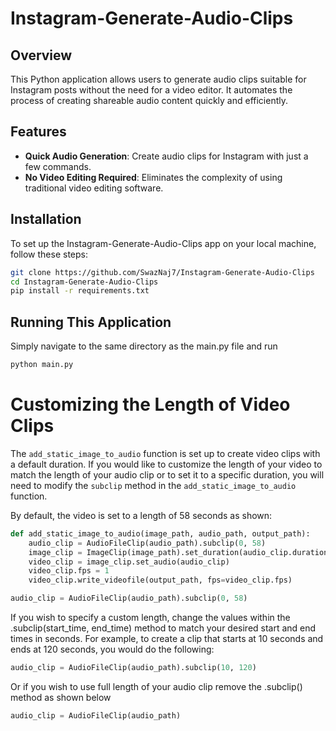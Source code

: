 # Instagram-Generate-Audio-Clips

## Overview
This Python application allows users to generate audio clips suitable for Instagram posts without the need for a video editor. It automates the process of creating shareable audio content quickly and efficiently.

## Features
- **Quick Audio Generation**: Create audio clips for Instagram with just a few commands.
- **No Video Editing Required**: Eliminates the complexity of using traditional video editing software.

## Installation

To set up the Instagram-Generate-Audio-Clips app on your local machine, follow these steps:

```bash
git clone https://github.com/SwazNaj7/Instagram-Generate-Audio-Clips
cd Instagram-Generate-Audio-Clips
pip install -r requirements.txt 
```
## Running This Application

Simply navigate to the same directory as the main.py file and run

```bash
python main.py
```

# Customizing the Length of Video Clips

The `add_static_image_to_audio` function is set up to create video clips with a default duration. If you would like to customize the length of your video to match the length of your audio clip or to set it to a specific duration, you will need to modify the `subclip` method in the `add_static_image_to_audio` function.

By default, the video is set to a length of 58 seconds as shown:

```python
def add_static_image_to_audio(image_path, audio_path, output_path):
    audio_clip = AudioFileClip(audio_path).subclip(0, 58)
    image_clip = ImageClip(image_path).set_duration(audio_clip.duration)
    video_clip = image_clip.set_audio(audio_clip)
    video_clip.fps = 1
    video_clip.write_videofile(output_path, fps=video_clip.fps)
```

```python
audio_clip = AudioFileClip(audio_path).subclip(0, 58)
```

If you wish to specify a custom length, change the values within the .subclip(start_time, end_time) method to match your desired start and end times in seconds. For example, to create a clip that starts at 10 seconds and ends at 120 seconds, you would do the following:

```python
audio_clip = AudioFileClip(audio_path).subclip(10, 120)
```

Or if you wish to use full length of your audio clip remove the .subclip() method as shown below

```python
audio_clip = AudioFileClip(audio_path)
```
